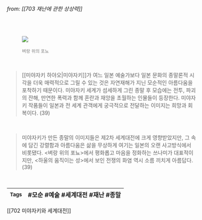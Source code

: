 
###### from: [[703 재난에 관한 상상력]]

<br/><figure>
<a href="https://wifflegif.com/gifs/160566-ponyo-on-the-cliff-by-the-sea-gif">
<img src="https://24.media.tumblr.com/16176e35e77737dc8f4f0eba69a75f7d/tumblr_mo1jjlRzwT1rks9x0o1_500.gif"></a>
<figcaption><font color="gray"><small> 벼랑 위의 포뇨 </small></font></figcaption>
</figure><br/>

>[[미야자키 하야오|미야자키]]가 여느 일본 예술가보다 일본 문화의 종말론적 시각을 더욱 매력적으로 그릴 수 있는 것은 자연재해가 지닌 모순적인 아름다움을 포착하기 때문이다. 미야자키 세계가 섬세하게 그린 종말 후 모습에는 전투, 파괴의 잔해, 만연한 폭력과 함께 혼란과 재앙을 초월하는 인물들이 등장한다. 미야자키 작품들이 일본과 전 세계 관객에게 궁극적으로 전달하는 이미지는 희망과 회복이다. (39)

<br/>

>미야자키가 만든 종말의 이미지들은 제2차 세계대전에 크게 영향받았지만, 그 속에 담긴 강렬함과 아름다움은 삶을 무상하게 여기는 일본의 오랜 사고방식에서 비롯됐다. <벼랑 위의 포뇨>에서 평화롭고 마음을 정화하는 쓰나미가 대표적이지만, <하울의 움직이는 성>에서 보인 전쟁의 화염 역시 소름 끼치게 아름답다. (39)

<br/>

| <small> Tags </small> | #모순 #예술 #세계대전 #재난 #종말  |
| --- | --- |

[[702 미야자키와 세계대전]]
